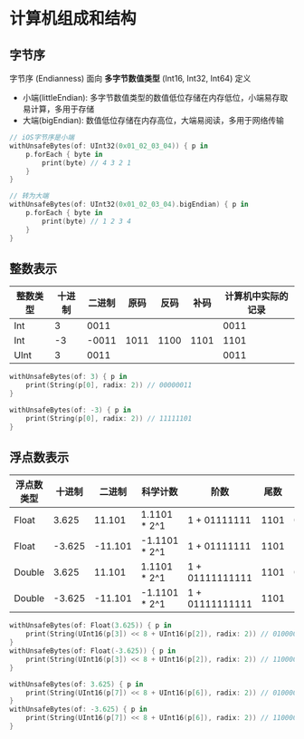 # 计算机组成和结构

## 字节序

字节序 (Endianness) 面向 **多字节数值类型** (Int16, Int32, Int64) 定义

- 小端(littleEndian): 多字节数值类型的数值低位存储在内存低位，小端易存取易计算，多用于存储
- 大端(bigEndian): 数值低位存储在内存高位，大端易阅读，多用于网络传输

```swift
// iOS字节序是小端
withUnsafeBytes(of: UInt32(0x01_02_03_04)) { p in
    p.forEach { byte in
        print(byte) // 4 3 2 1
    }
}

// 转为大端
withUnsafeBytes(of: UInt32(0x01_02_03_04).bigEndian) { p in
    p.forEach { byte in
        print(byte) // 1 2 3 4
    }
}
```

## 整数表示

整数类型 | 十进制 | 二进制 | 原码 | 反码 | 补码 | 计算机中实际的记录
--- | --- | --- | --- | --- | --- | ---
Int | 3 | 0011 |  |  |  | 0011
Int | -3 | -0011 | 1011 | 1100| 1101 | 1101
UInt | 3 | 0011 |  |  |  | 0011

```swift
withUnsafeBytes(of: 3) { p in
    print(String(p[0], radix: 2)) // 00000011
}

withUnsafeBytes(of: -3) { p in
    print(String(p[0], radix: 2)) // 11111101
}
```

## 浮点数表示

浮点数类型 | 十进制 | 二进制 | 科学计数 | 阶数 | 尾数 | 计算机中实际的记录
--- | --- | --- | --- | --- | --- | ---
Float | 3.625 | 11.101 | 1.1101 * 2^1 | 1 + 01111111 | 1101 | 0100000001101
Float | -3.625 | -11.101 | -1.1101 * 2^1 | 1 + 01111111 | 1101 | 1100000001101
Double | 3.625 | 11.101 | 1.1101 * 2^1 | 1 + 01111111111 | 1101 | 0100000000001101
Double | -3.625 | -11.101 | -1.1101 * 2^1 | 1 + 01111111111 | 1101 | 1100000000001101

```swift
withUnsafeBytes(of: Float(3.625)) { p in
    print(String(UInt16(p[3]) << 8 + UInt16(p[2]), radix: 2)) // 0100000001101000
}
withUnsafeBytes(of: Float(-3.625)) { p in
    print(String(UInt16(p[3]) << 8 + UInt16(p[2]), radix: 2)) // 1100000001101000
}

withUnsafeBytes(of: 3.625) { p in
    print(String(UInt16(p[7]) << 8 + UInt16(p[6]), radix: 2)) // 0100000000001101
}
withUnsafeBytes(of: -3.625) { p in
    print(String(UInt16(p[7]) << 8 + UInt16(p[6]), radix: 2)) // 1100000000001101
}
```
